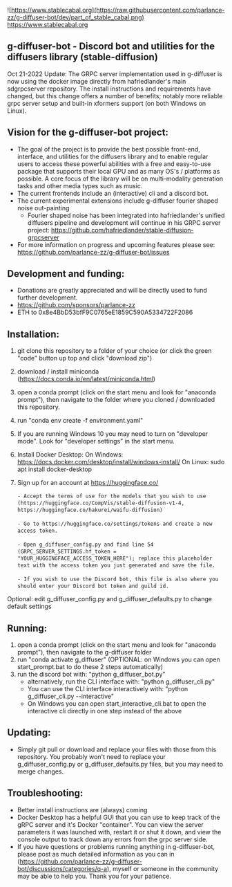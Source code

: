 ![https://www.stablecabal.org](https://raw.githubusercontent.com/parlance-zz/g-diffuser-bot/dev/part_of_stable_cabal.png) https://www.stablecabal.org

##  g-diffuser-bot - Discord bot and utilities for the diffusers library (stable-diffusion)

Oct 21-2022 Update: The GRPC server implementation used in g-diffuser is now using the docker image directly from hafriedlander's main sdgrpcserver repository. The install instructions and requirements have changed, but this change offers a number of benefits; notably more reliable grpc server setup and built-in xformers support (on both Windows on Linux).

## Vision for the g-diffuser-bot project:
 - The goal of the project is to provide the best possible front-end, interface, and utilities for the diffusers library and to enable regular users to access these powerful abilities with a free and easy-to-use package that supports their local GPU and as many OS's / platforms as possible. A core focus of the library will be on multi-modality generation tasks and other media types such as music.
 - The current frontends include an (interactive) cli and a discord bot.
 - The current experimental extensions include g-diffuser fourier shaped noise out-painting
   - Fourier shaped noise has been integrated into hafriedlander's unified diffusers pipeline and development will continue in his GRPC server project: https://github.com/hafriedlander/stable-diffusion-grpcserver
 - For more information on progress and upcoming features please see: https://github.com/parlance-zz/g-diffuser-bot/issues
 
## Development and funding:
 - Donations are greatly appreciated and will be directly used to fund further development.
 - https://github.com/sponsors/parlance-zz
 - ETH to 0x8e4BbD53bfF9C0765eE1859C590A5334722F2086

## Installation:
 1)  git clone this repository to a folder of your choice (or click the green "code" button up top and click "download zip")
 2)  download / install miniconda (https://docs.conda.io/en/latest/miniconda.html)
 3)  open a conda prompt (click on the start menu and look for "anaconda prompt"),
     then navigate to the folder where you cloned / downloaded this repository.
 4)  run "conda env create -f environment.yaml"
 5)  If you are running Windows 10 you may need to turn on "developer mode". Look for "developer settings" in the start menu.
 6)  Install Docker Desktop:
         On Windows: https://docs.docker.com/desktop/install/windows-install/
         On Linux: sudo apt install docker-desktop
 7)  Sign up for an account at https://huggingface.co/

         - Accept the terms of use for the models that you wish to use (https://huggingface.co/CompVis/stable-diffusion-v1-4, https://huggingface.co/hakurei/waifu-diffusion)

         - Go to https://huggingface.co/settings/tokens and create a new access token.

         - Open g_diffuser_config.py and find line 54 (GRPC_SERVER_SETTINGS.hf_token = "YOUR_HUGGINGFACE_ACCESS_TOKEN_HERE"); replace this placeholder text with the access token you just generated and save the file.
         
         - If you wish to use the Discord bot, this file is also where you should enter your Discord bot token and guild id.

Optional: edit g_diffuser_config.py and g_diffuser_defaults.py to change default settings
 
## Running:
 1)  open a conda prompt (click on the start menu and look for "anaconda prompt"), then navigate to the g-diffuser folder
 2)  run "conda activate g_diffuser" (OPTIONAL: on Windows you can open start_prompt.bat to do these 2 steps automatically)
 3)  run the discord bot with: "python g_diffuser_bot.py"
       - alternatively, run the CLI interface with: "python g_diffuser_cli.py"
       - You can use the CLI interface interactively with: "python g_diffuser_cli.py --interactive"
       - On Windows you can open start_interactive_cli.bat to open the interactive cli directly in one step instead of the above

## Updating:
 - Simply git pull or download and replace your files with those from this repository. You probably won't need to replace your g_diffuser_config.py or g_diffuser_defaults.py files, but you may need to merge changes.

## Troubleshooting:
 - Better install instructions are (always) coming
 - Docker Desktop has a helpful GUI that you can use to keep track of the gRPC server and it's Docker "container". You can view the server parameters it was launched with, restart it or shut it down, and view the console output to track down any errors from the grpc server side.
 - If you have questions or problems running anything in g-diffuser-bot, please post as much detailed information as you can in (https://github.com/parlance-zz/g-diffuser-bot/discussions/categories/q-a), myself or someone in the community may be able to help you. Thank you for your patience.